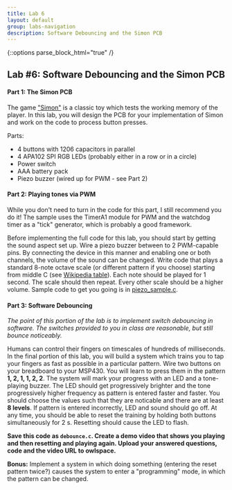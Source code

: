 ```yaml
---
title: Lab 6
layout: default
group: labs-navigation
description: Software Debouncing and the Simon PCB
---
```


{::options parse_block_html="true" /}

## Lab #6: Software Debouncing and the Simon PCB

#### Part 1: The Simon PCB

The game ["Simon"](https://en.wikipedia.org/wiki/Simon_(game)) is a classic toy which tests the
working memory of the player. In this lab, you will design the PCB for your implementation of
Simon and work on the code to process button presses. 

Parts:
- 4 buttons with 1206 capacitors in parallel
- 4 APA102 SPI RGB LEDs (probably either in a row or in a circle)
- Power switch
- AAA battery pack
- Piezo buzzer (wired up for PWM - see Part 2)

#### Part 2: Playing tones via PWM

<p class="bg-success">
While you don't need to turn in the code for this part, I still recommend you do it! The sample
uses the TimerA1 module for PWM and the watchdog timer as a "tick" generator, which is probably
a good framework.
</p>

Before implementing the full code for this lab, you should start by getting the sound aspect
set up. Wire a piezo buzzer between to 2 PWM-capable pins. By connecting the device in this
manner and enabling one or both channels, the volume of the sound can be changed. Write code
that plays a standard 8-note octave scale (or different pattern if you choose) starting from
middle C (see [Wikipedia table](https://en.wikipedia.org/wiki/Scientific_pitch_notation)). Each
note should be played for 1 second. The scale should then repeat. Every other scale should be a
higher volume. Sample code to get you going is in [piezo_sample.c](piezo_sample.c).


#### Part 3: Software Debouncing

*The point of this portion of the lab is to implement switch debouncing in software. The
switches provided to you in class are reasonable, but still bounce noticeably.*

Humans can control their fingers on timescales of hundreds of milliseconds. In the final
portion of this lab, you will build a system which trains you to tap your fingers as fast as
possible in a particular pattern. Wire two buttons on your breadboard to your MSP430. You will
learn to press them in the pattern **1, 2, 1, 1, 2, 2**. The system will mark your progress with an
LED and a tone-playing buzzer.  The LED should get progressively brighter and the tone
progressively higher frequency as pattern is entered faster and faster. You should choose the
values such that they are noticable and there are at least **8 levels**. If pattern is entered
incorrectly, LED and sound should go off.  At any time, you should be able to reset the
training by holding both buttons simultaneously for 2 s. Resetting should cause the LED to flash.

**Save this code as `debounce.c`. Create a demo video that shows you playing and then resetting
and playing again. Upload your answered questions, code and the video URL to owlspace.**

**Bonus:** Implement a system in which doing something (entering the reset pattern twice?)
causes the system to enter a "programming" mode, in which the pattern can be changed.

